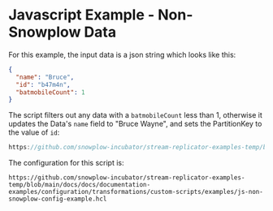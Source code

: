 # Javascript Example - Non-Snowplow Data

For this example, the input data is a json string which looks like this: 

```json
{
  "name": "Bruce",
  "id": "b47m4n",
  "batmobileCount": 1
}
```

The script filters out any data with a `batmobileCount` less than 1, otherwise it updates the Data's `name` field to "Bruce Wayne", and sets the PartitionKey to the value of `id`:

```js reference
https://github.com/snowplow-incubator/stream-replicator-examples-temp/blob/main/docs/docs/documentation-examples/configuration/transformations/custom-scripts/examples/js-non-snowplow-script-example.js
```

The configuration for this script is:

```hcl reference
https://github.com/snowplow-incubator/stream-replicator-examples-temp/blob/main/docs/docs/documentation-examples/configuration/transformations/custom-scripts/examples/js-non-snowplow-config-example.hcl
```